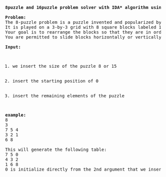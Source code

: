 <pre>
<strong>8puzzle and 16puzzle problem solver with IDA* algorithm using manhattan distance</strong>

<strong>Problem:</strong> 
The 8-puzzle problem is a puzzle invented and popularized by Noyes Palmer Chapman in the 1870s.
It is played on a 3-by-3 grid with 8 square blocks labeled 1 through 8 and a blank square.
Your goal is to rearrange the blocks so that they are in order.
You are permitted to slide blocks horizontally or vertically into the blank square.

<strong>Input:</strong>
<ol type="1">
  <li>we insert the size of the puzzle 8 or 15</li>
  <li>insert the starting position of 0 </li>
  <li>insert the remaining elements of the puzzle</li>
</ol>
<strong>example:</strong>
8
3
7 5 4
3 2 1
6 8

This will generate the following table:
7 5 0
4 3 2
1 6 8
0 is initialize directly from the 2nd argument that we inserted.

</pre>

